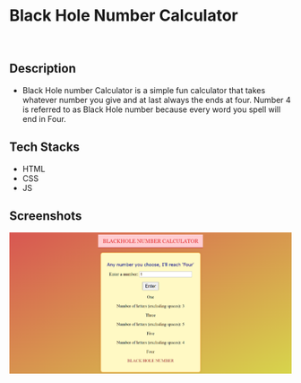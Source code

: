 # **Black Hole Number Calculator**

<br>

## **Description** 
- Black Hole number Calculator is a simple fun calculator that takes whatever number you give and at last always the ends at four. Number 4 is referred to as Black Hole number because every word you spell will end in Four.

## **Tech Stacks**
- HTML
- CSS
- JS

## **Screenshots**
![image](screenshot.png)

